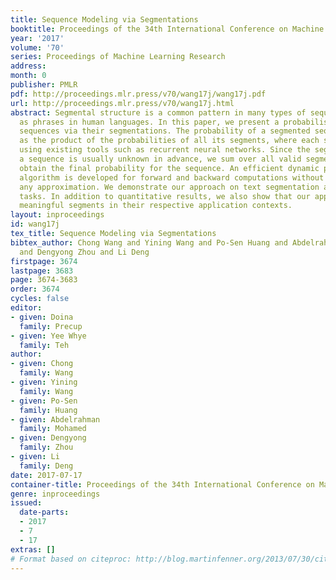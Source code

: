 ```yaml
---
title: Sequence Modeling via Segmentations
booktitle: Proceedings of the 34th International Conference on Machine Learning
year: '2017'
volume: '70'
series: Proceedings of Machine Learning Research
address: 
month: 0
publisher: PMLR
pdf: http://proceedings.mlr.press/v70/wang17j/wang17j.pdf
url: http://proceedings.mlr.press/v70/wang17j.html
abstract: Segmental structure is a common pattern in many types of sequences such
  as phrases in human languages. In this paper, we present a probabilistic model for
  sequences via their segmentations. The probability of a segmented sequence is calculated
  as the product of the probabilities of all its segments, where each segment is modeled
  using existing tools such as recurrent neural networks. Since the segmentation of
  a sequence is usually unknown in advance, we sum over all valid segmentations to
  obtain the final probability for the sequence. An efficient dynamic programming
  algorithm is developed for forward and backward computations without resorting to
  any approximation. We demonstrate our approach on text segmentation and speech recognition
  tasks. In addition to quantitative results, we also show that our approach can discover
  meaningful segments in their respective application contexts.
layout: inproceedings
id: wang17j
tex_title: Sequence Modeling via Segmentations
bibtex_author: Chong Wang and Yining Wang and Po-Sen Huang and Abdelrahman Mohamed
  and Dengyong Zhou and Li Deng
firstpage: 3674
lastpage: 3683
page: 3674-3683
order: 3674
cycles: false
editor:
- given: Doina
  family: Precup
- given: Yee Whye
  family: Teh
author:
- given: Chong
  family: Wang
- given: Yining
  family: Wang
- given: Po-Sen
  family: Huang
- given: Abdelrahman
  family: Mohamed
- given: Dengyong
  family: Zhou
- given: Li
  family: Deng
date: 2017-07-17
container-title: Proceedings of the 34th International Conference on Machine Learning
genre: inproceedings
issued:
  date-parts:
  - 2017
  - 7
  - 17
extras: []
# Format based on citeproc: http://blog.martinfenner.org/2013/07/30/citeproc-yaml-for-bibliographies/
---
```

